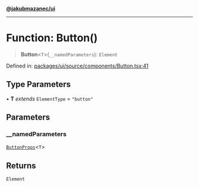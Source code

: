 [**@jakubmazanec/ui**](../README.md)

---

# Function: Button()

> **Button**\<`T`\>(`__namedParameters`): `Element`

Defined in:
[packages/ui/source/components/Button.tsx:41](https://github.com/jakubmazanec/tools/blob/b70ba93afff7f67760159378262d2c0b19cfed9e/packages/ui/source/components/Button.tsx#L41)

## Type Parameters

• **T** _extends_ `ElementType` = `"button"`

## Parameters

### \_\_namedParameters

[`ButtonProps`](../type-aliases/ButtonProps.md)\<`T`\>

## Returns

`Element`
